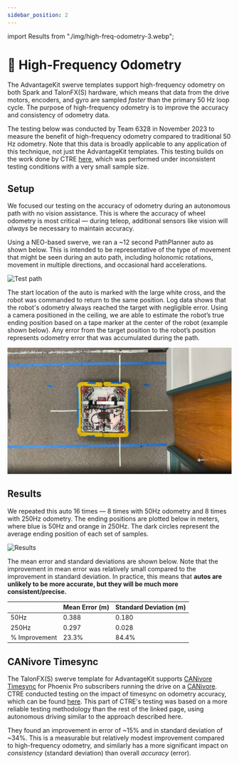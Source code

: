 ```yaml
---
sidebar_position: 2
---
```


import Results from "./img/high-freq-odometry-3.webp";

# 📍 High-Frequency Odometry

The AdvantageKit swerve templates support high-frequency odometry on both Spark and TalonFX(S) hardware, which means that data from the drive motors, encoders, and gyro are sampled _faster_ than the primary 50 Hz loop cycle. The purpose of high-frequency odometry is to improve the accuracy and consistency of odometry data.

The testing below was conducted by Team 6328 in November 2023 to measure the benefit of high-frequency odometry compared to traditional 50 Hz odometry. Note that this data is broadly applicable to any application of this technique, not just the AdvantageKit templates. This testing builds on the work done by CTRE [here](https://pro.docs.ctr-electronics.com/en/latest/docs/application-notes/update-frequency-impact.html#practical-results), which was performed under inconsistent testing conditions with a very small sample size.

## Setup

We focused our testing on the accuracy of odometry during an autonomous path with no vision assistance. This is where the accuracy of wheel odometry is most critical — during teleop, additional sensors like vision will _always_ be necessary to maintain accuracy.

Using a NEO-based swerve, we ran a ~12 second PathPlanner auto as shown below. This is intended to be representative of the type of movement that might be seen during an auto path, including holonomic rotations, movement in multiple directions, and occasional hard accelerations.

![Test path](./img/high-freq-odometry-1.webp)

The start location of the auto is marked with the large white cross, and the robot was commanded to return to the same position. Log data shows that the robot's odometry always reached the target with negligible error. Using a camera positioned in the ceiling, we are able to estimate the robot’s true ending position based on a tape marker at the center of the robot (example shown below). Any error from the target position to the robot’s position represents odometry error that was accumulated during the path.

![Example measurement](./img/high-freq-odometry-2.jpeg)

## Results

We repeated this auto 16 times — 8 times with 50Hz odometry and 8 times with 250Hz odometry. The ending positions are plotted below in meters, where blue is 50Hz and orange in 250Hz. The dark circles represent the average ending position of each set of samples.

<img src={Results} alt="Results" height="400" />

The mean error and standard deviations are shown below. Note that the improvement in mean error was relatively small compared to the improvement in standard deviation. In practice, this means that **autos are unlikely to be more accurate, but they will be much more consistent/precise.**

|               | Mean Error (m) | Standard Deviation (m) |
| ------------- | -------------- | ---------------------- |
| 50Hz          | 0.388          | 0.180                  |
| 250Hz         | 0.297          | 0.028                  |
| % Improvement | 23.3%          | 84.4%                  |

## CANivore Timesync

The TalonFX(S) swerve template for AdvantageKit supports [CANivore Timesync](https://pro.docs.ctr-electronics.com/en/latest/docs/api-reference/api-usage/status-signals.html#canivore-timesync) for Phoenix Pro subscribers running the drive on a [CANivore](https://pro.docs.ctr-electronics.com/en/latest/docs/canivore/canivore-intro.html). CTRE conducted testing on the impact of timesync on odometry accuracy, which can be found [here](https://pro.docs.ctr-electronics.com/en/latest/docs/application-notes/update-frequency-impact.html#after-test-data). This part of CTRE's testing was based on a more reliable testing methodology than the rest of the linked page, using autonomous driving similar to the approach described here.

They found an improvement in error of ~15% and in standard deviation of ~34%. This is a measurable but relatively modest improvement compared to high-frequency odometry, and similarly has a more significant impact on _consistency_ (standard deviation) than overall _accuracy_ (error).
